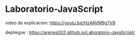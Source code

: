 # Laboratorio-JavaScript

video de explicacion:
https://youtu.be/Hz4AVM9g7V8

depliegue : https://arenas002.github.io/Laboratorio-JavaScript/
